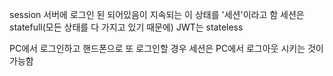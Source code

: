 session
서버에 로그인 된 되어있음이 지속되는 이 상태를 '세션'이라고 함
세션은 statefull(모든 상태를 다 가지고 있기 때문에)
JWT는 stateless

PC에서 로그인하고 핸드폰으로 또 로그인할 경우 세션은 PC에서 로그아웃 시키는 것이 가능함

